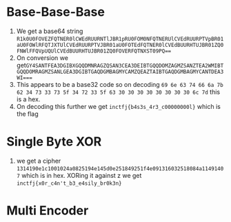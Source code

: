 # Base-Base-Base
  1) We get a base64 string `R1k0U0FOVEZFQTNER0lCWEdRUURNTlJBR1pRU0FOM0NFQTNERUlCVEdRUURPTVpBR01aU0FOWlRFQTJXTUlCVEdRUURPTVJBR01aU0FOTEdFQTNER0lCVEdBUURHTUJBR01ZQ0FNWlFFQVpUQUlCVEdBUURHTUJBR01ZQ0FOVERFQTNXST09PQ==`
  2) On conversion we get`GY4SANTFEA3DGIBXGQQDMNRAGZQSAN3CEA3DEIBTGQQDOMZAGMZSANZTEA2WMIBTGQQDOMRAGMZSANLGEA3DGIBTGAQDGMBAGMYCAMZQEAZTAIBTGAQDGMBAGMYCANTDEA3WI===`
  3) This appears to be a base32 code so on decoding `69 6e 63 74 66 6a 7b 62 34 73 33 73 5f 34 72 33 5f 63 30 30 30 30 30 30 30 30 6c 7d` this is a hex.
  4) On decoding this further we get `inctfj{b4s3s_4r3_c00000000l}` which is the flag
# Single Byte XOR
  1) we get a cipher `1314190e1c1001024a0825194e145d0e251849251f4e091316032518084a11491407` which is in hex. XORing it against z we get `inctfj{x0r_c4n't_b3_e4sily_br0k3n}`
# Multi Encoder
